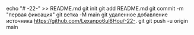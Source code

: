 echo "# -22-" >> README.md 
git init 
git add README.md 
git commit -m "первая фиксация" 
git ветка -M main 
git удаленное добавление источника https://github.com/Lexanpo6ul8Hou/-22-. git
 git push -u origin main
